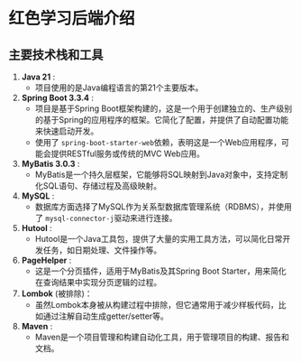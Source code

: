 
# 红色学习后端介绍

## 主要技术栈和工具

1. **Java 21** :
   * 项目使用的是Java编程语言的第21个主要版本。
2. **Spring Boot 3.3.4** :
   * 项目是基于Spring Boot框架构建的，这是一个用于创建独立的、生产级别的基于Spring的应用程序的框架。它简化了配置，并提供了自动配置功能来快速启动开发。
   * 使用了 `spring-boot-starter-web`依赖，表明这是一个Web应用程序，可能会提供RESTful服务或传统的MVC Web应用。
3. **MyBatis 3.0.3** :
   * MyBatis是一个持久层框架，它能够将SQL映射到Java对象中，支持定制化SQL语句、存储过程及高级映射。
4. **MySQL** :
   * 数据库方面选择了MySQL作为关系型数据库管理系统（RDBMS），并使用了 `mysql-connector-j`驱动来进行连接。
5. **Hutool** :
   * Hutool是一个Java工具包，提供了大量的实用工具方法，可以简化日常开发任务，如日期处理、文件操作等。
6. **PageHelper** :
   * 这是一个分页插件，适用于MyBatis及其Spring Boot Starter，用来简化在查询结果中实现分页逻辑的过程。
7. **Lombok** (被排除)：
   * 虽然Lombok本身被从构建过程中排除，但它通常用于减少样板代码，比如通过注解自动生成getter/setter等。
8. **Maven** :
   * Maven是一个项目管理和构建自动化工具，用于管理项目的构建、报告和文档。
